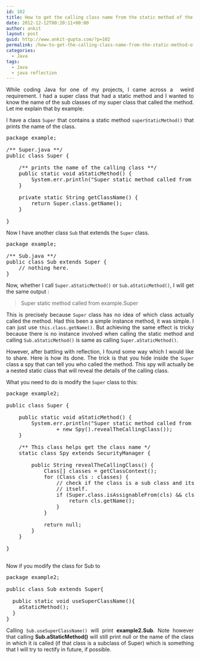 ```yaml
---
id: 102
title: How to get the calling class name from the static method of the superclass in Java?
date: 2012-12-12T00:20:11+00:00
author: ankit
layout: post
guid: http://www.ankit-gupta.com/?p=102
permalink: /how-to-get-the-calling-class-name-from-the-static-method-of-the-superclass-in-java/
categories:
  - Java
tags:
  - Java
  - java reflection
---
```

<p style="text-align: justify;">
  While coding Java for one of my projects, I came across a  weird requirement. I had a super class that had a static method and I wanted to know the name of the sub classes of my super class that called the method. Let me explain that by example.
</p>

<!--more-->

<p style="text-align: justify;">
  I have a class <code>Super</code> that contains a static method <code>superStaticMethod()</code> that prints the name of the class.
</p>

<pre lang="java" line="1">package example;

/** Super.java **/
public class Super {

	/** prints the name of the calling class **/
	public static void aStaticMethod() {
		System.err.println("Super static method called from " + getClassName());
	}

	private static String getClassName() {
		return Super.class.getName();
	}

}
</pre>

Now I have another class `Sub` that extends the `Super` class.

<pre lang="java">package example;

/** Sub.java **/
public class Sub extends Super {
	// nothing here.
}
</pre>

<p style="text-align: justify;">
  Now, whether I call <code>Super.aStaticMethod()</code> or <code>Sub.aStaticMethod()</code>, I will get the same output :
</p>

> Super static method called from example.Super

<p style="text-align: justify;">
  This is precisely because <code>Super</code> class has no idea of which class actually called the method. Had this been a simple instance method, it was simple. I can just use <code>this.class.getName()</code>. But achieving the same effect is tricky because there is no instance involved when calling the static method and calling <code>Sub.aStaticMethod()</code> is same as calling <code>Super.aStaticMethod()</code>.
</p>

<p style="text-align: justify;">
  However, after battling with reflection, I found some way which I would like to share. Here is how its done. The trick is that you hide inside the <code>Super</code> class a spy that can tell you who called the method. This spy will actually be a nested static class that will reveal the details of the calling class.
</p>

<p style="text-align: justify;">
  What you need to do is modify the <code>Super</code> class to this:
</p>

<pre lang="java">package example2;

public class Super {

	public static void aStaticMethod() {
		System.err.println("Super static method called from "
				+ new Spy().revealTheCallingClass());
	}

	/** This class helps get the class name */
	static class Spy extends SecurityManager {

		public String revealTheCallingClass() {
			Class[] classes = getClassContext();
			for (Class cls : classes) {
				// check if the class is a sub class and its the Super class
				// itself.
				if (Super.class.isAssignableFrom(cls) && cls != Super.class) {
					return cls.getName();
				}
			}

			return null;
		}
	}

}

</pre>

Now if you modify the class for Sub to

<pre lang="java">package example2;

public class Sub extends Super{

  public static void useSuperClassName(){
    aStaticMethod();
  }
}
</pre>

<p style="text-align: justify;">
  Calling <code>Sub.useSuperClassName()</code> will print <strong>example2.Sub</strong>. Note however that calling <strong>Sub.aStaticMethod()</strong> will still print null or the name of the class in which it is called (if that class is a subclass of Super) which is something that I will try to rectify in future, if possible.
</p>
